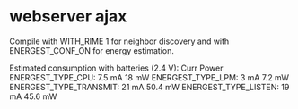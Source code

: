 webserver ajax
==============

Compile with WITH_RIME 1 for neighbor discovery and with ENERGEST_CONF_ON
for energy estimation.

Estimated consumption with batteries (2.4 V):
						Curr		Power
ENERGEST_TYPE_CPU: 		7.5 mA      18 mW
ENERGEST_TYPE_LPM: 		3 mA		7.2 mW
ENERGEST_TYPE_TRANSMIT: 21 mA	 	50.4 mW
ENERGEST_TYPE_LISTEN: 	19 mA		45.6 mW
